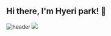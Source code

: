 ## Hi there, I'm Hyeri park! 👋

![header](https://capsule-render.vercel.app/api?type=waving&color=auto&height=300&section=header&text=hyeri%20world&fontSize=90)
<img src="https://img.shields.io/badge/Python-3766AB?style=flat-square&logo=Python&logoColor=white"/></a>

